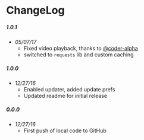 # ChangeLog

##### 1.0.1
- _05/07/17_
  - Fixed video playback, thanks to [@coder-alpha](https://github.com/coder-alpha)
  - switched to `requests` lib and custom caching

##### 1.0.0
- _12/27/16_
  - Enabled updater, added update prefs
  - Updated readme for initial release

##### 0.0.0
- _12/27/16_
  - First push of local code to GitHub
